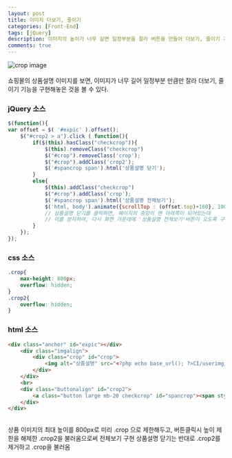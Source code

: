 ```yaml
---
layout: post
title: 이미지 더보기, 줄이기
categories: [Front-End]
tags: [jQuery]
description: 이미지의 높이가 너무 길면 일정부분을 잘라 버튼을 만들어 더보기, 줄이기 기능 구현
comments: true
---
```


![crop image](https://user-images.githubusercontent.com/36055500/54449170-d5d6d600-4790-11e9-9f63-b7c7ef5b2086.JPG)  
<br>
쇼핑몰의 상품설명 이미지를 보면, 이미지가 너무 길어 일정부분 만큼만 잘라 더보기, 줄이기 기능을 구현해놓은 것을 볼 수 있다.  
### jQuery 소스  
~~~javascript
$(function(){
var offset = $( '#expic' ).offset();
    $("#crop2 > a").click ( function(){
        if($(this).hasClass("checkcrop")){
            $(this).removeClass("checkcrop")
            $("#crop").removeClass('crop');
            $("#crop").addClass('crop2');
            $('#spancrop span').html('상품설명 닫기');
        }
        else{
            $(this).addClass("checkcrop")
            $("#crop").addClass('crop');
            $('#spancrop span').html('상품설명 전체보기');
            $('html, body').animate({scrollTop : (offset.top)+160}, 100);
            // 상품설명 닫기를 클릭하면, 페이지의 중앙이 맨 아래쪽이 되어있는데
            // 이를 방지하여, 다시 화면 가운데에 '상품설명 전체보기'버튼이 오도록 구현
        }
    });
});
~~~
### css 소스  
~~~css
.crop{
    max-height: 800px;
    overflow: hidden;
}
.crop2{
    overflow: hidden;
}
~~~
### html 소스
~~~html
<div class="anchor" id="expic"></div>
    <div class="imgalign">
        <div class="crop" id="crop">
            <img alt="상품설명" src="<?php echo base_url(); ?>CI/userimg/<?=$row->expic?>">
        </div>
    </div>
    <br>
    <div class="buttonalign" id="crop2">
        <a class="button large mb-20 checkcrop" id="spancrop"><span style="white-space:nowrap;">상품설명 전체보기</span> </a>
    </div>
</div>
~~~  
<br>
상품 이미지의 최대 높이를 800px로 미리 .crop 으로 제한해두고, 버튼클릭시 높이 제한을 해제한 .crop2을 불러옴으로써 전체보기 구현  
상품설명 닫기는 반대로 .crop2를 제거하고 .crop을 불러옴
